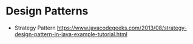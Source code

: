 # Design  Patterns

- Strategy Pattern
  https://www.javacodegeeks.com/2013/08/strategy-design-pattern-in-java-example-tutorial.html

